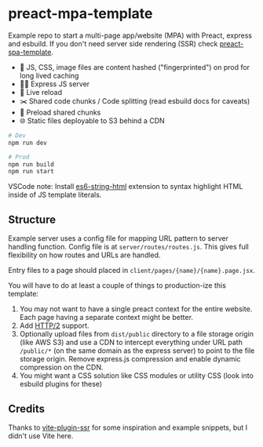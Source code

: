 # preact-mpa-template

Example repo to start a multi-page app/website (MPA) with Preact, express and esbuild. If you don't need server side rendering (SSR) check [preact-spa-template](https://github.com/Munawwar/preact-spa-template).

- <span aria-hidden>🐢</span> JS, CSS, image files are content hashed ("fingerprinted") on prod for long lived caching
- <span aria-hidden>🤵‍♂️</span> Express JS server
- <span aria-hidden>🔄</span> Live reload
- <span aria-hidden>✂️</span> Shared code chunks / Code splitting (read esbuild docs for caveats)
- <span aria-hidden>🚀</span> Preload shared chunks
- <span aria-hidden>🌐</span> Static files deployable to S3 behind a CDN

```sh
# Dev
npm run dev

# Prod
npm run build
npm run start
```

VSCode note: Install [es6-string-html](https://marketplace.visualstudio.com/items?itemName=Tobermory.es6-string-html) extension to syntax highlight HTML inside of JS template literals.

## Structure

Example server uses a config file for mapping URL pattern to server handling function. Config file is at `server/routes/routes.js`. This gives full flexibility on how routes and URLs are handled.

Entry files to a page should placed in `client/pages/{name}/{name}.page.jsx`.


You will have to do at least a couple of things to production-ize this template:
1. You may not want to have a single preact context for the entire website. Each page having a separate context might be better.
2. Add [HTTP/2](https://www.npmjs.com/package/http2-express-bridge) support.
3. Optionally upload files from `dist/public` directory to a file storage origin (like AWS S3) and use a CDN to intercept everything under URL path `/public/*` (on the same domain as the express server) to point to the file storage origin. Remove express.js compression and enable dynamic compression on the CDN.
4. You might want a CSS solution like CSS modules or utility CSS (look into esbuild plugins for these)

## Credits

Thanks to [vite-plugin-ssr](https://vite-plugin-ssr.com/) for some inspiration and example snippets, but I didn't use Vite here.
